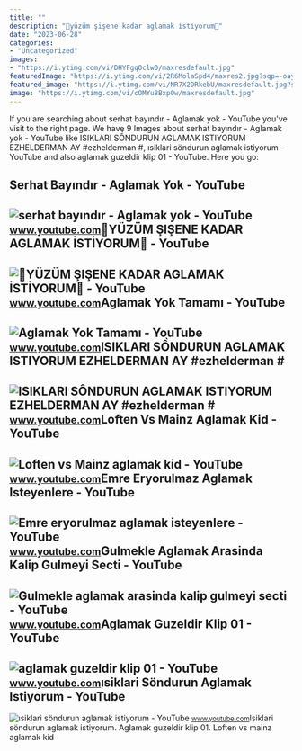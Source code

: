 ```yaml
---
title: ""
description: "💎yüzüm şişene kadar aglamak i̇sti̇yorum💎"
date: "2023-06-28"
categories:
- "Uncategorized"
images:
- "https://i.ytimg.com/vi/DHYFgqOclw0/maxresdefault.jpg"
featuredImage: "https://i.ytimg.com/vi/2R6MolaSpd4/maxres2.jpg?sqp=-oaymwEpCIAKENAF8quKqQMdGADwAQH4Ac4FgALQBYoCDQgAEAEYjAEgUigVMA8=&amp;rs=AOn4CLALcBozpEC6MD4cbyU40cZJfJPqkw"
featured_image: "https://i.ytimg.com/vi/NR7X2DRkebU/maxresdefault.jpg?sqp=-oaymwEmCIAKENAF8quKqQMa8AEB-AHIAYAC6AKKAgwIABABGH8gEygqMA8=&amp;rs=AOn4CLB7BGaPhQsswWdGwjfphRXgIs6gKQ"
image: "https://i.ytimg.com/vi/cOMYu8Bxp0w/maxresdefault.jpg"
---
```


If you are searching about serhat bayındır - Aglamak yok - YouTube you've visit to the right page. We have 9 Images about serhat bayındır - Aglamak yok - YouTube like ISIKLARI SỒNDURUN AGLAMAK ISTIYORUM EZHELDERMAN AY #ezhelderman #, ısiklari söndurun aglamak istiyorum - YouTube and also aglamak guzeldir klip 01 - YouTube. Here you go:

Serhat Bayındır - Aglamak Yok - YouTube
---------------------------------------

 ![serhat bayındır - Aglamak yok - YouTube](https://i.ytimg.com/vi/cOMYu8Bxp0w/maxresdefault.jpg) <small>www.youtube.com</small>💎YÜZÜM ŞIŞENE KADAR AGLAMAK İSTİYORUM💎 - YouTube
------------------------------------------------

 ![💎YÜZÜM ŞIŞENE KADAR AGLAMAK İSTİYORUM💎 - YouTube](https://i.ytimg.com/vi/gVlcdarjgA4/maxresdefault.jpg?sqp=-oaymwEmCIAKENAF8quKqQMa8AEB-AHUBoAC4AOKAgwIABABGGUgSihWMA8=&rs=AOn4CLBnj8TmgCwwMHHFx35Kc6hH2tyF4w) <small>www.youtube.com</small>Aglamak Yok Tamamı - YouTube
----------------------------

 ![Aglamak Yok Tamamı - YouTube](https://i.ytimg.com/vi/2R6MolaSpd4/maxres2.jpg?sqp=-oaymwEpCIAKENAF8quKqQMdGADwAQH4Ac4FgALQBYoCDQgAEAEYjAEgUigVMA8=&rs=AOn4CLALcBozpEC6MD4cbyU40cZJfJPqkw) <small>www.youtube.com</small>ISIKLARI SỒNDURUN AGLAMAK ISTIYORUM EZHELDERMAN AY #ezhelderman #
-----------------------------------------------------------------

 ![ISIKLARI SỒNDURUN AGLAMAK ISTIYORUM EZHELDERMAN AY #ezhelderman #](https://i.ytimg.com/vi/iduZekKkTMM/maxresdefault.jpg?sqp=-oaymwEmCIAKENAF8quKqQMa8AEB-AGUA4AC0AWKAgwIABABGH8gEyhWMA8=&rs=AOn4CLA-JmDj103jxXInSFy0APcnwHdagA) <small>www.youtube.com</small>Loften Vs Mainz Aglamak Kid - YouTube
-------------------------------------

 ![Loften vs Mainz aglamak kid - YouTube](https://i.ytimg.com/vi/KLCy4tbPTik/maxresdefault.jpg) <small>www.youtube.com</small>Emre Eryorulmaz Aglamak Isteyenlere - YouTube
---------------------------------------------

 ![Emre eryorulmaz aglamak isteyenlere - YouTube](https://i.ytimg.com/vi/NR7X2DRkebU/maxresdefault.jpg?sqp=-oaymwEmCIAKENAF8quKqQMa8AEB-AHIAYAC6AKKAgwIABABGH8gEygqMA8=&rs=AOn4CLB7BGaPhQsswWdGwjfphRXgIs6gKQ) <small>www.youtube.com</small>Gulmekle Aglamak Arasinda Kalip Gulmeyi Secti - YouTube
-------------------------------------------------------

 ![Gulmekle aglamak arasinda kalip gulmeyi secti - YouTube](https://i.ytimg.com/vi/05j-jYg2C3U/maxresdefault.jpg?sqp=-oaymwEmCIAKENAF8quKqQMa8AEB-AGWA4AC0AWKAgwIABABGGUgXChTMA8=&rs=AOn4CLDktC1voEYQqiDEVjpZQLdabpxZtQ) <small>www.youtube.com</small>Aglamak Guzeldir Klip 01 - YouTube
----------------------------------

 ![aglamak guzeldir klip 01 - YouTube](https://i.ytimg.com/vi/DHYFgqOclw0/maxresdefault.jpg) <small>www.youtube.com</small>ısiklari Söndurun Aglamak Istiyorum - YouTube
---------------------------------------------

 ![ısiklari söndurun aglamak istiyorum - YouTube](https://i.ytimg.com/vi/wgLKzwJRceU/maxresdefault.jpg?sqp=-oaymwEmCIAKENAF8quKqQMa8AEB-AH4AoAC0AWKAgwIABABGGUgVyhMMA8=&rs=AOn4CLA-772VmnBj9F282JMEWwKBgodoKQ) <small>www.youtube.com</small>Isiklari söndurun aglamak istiyorum. Aglamak guzeldir klip 01. Loften vs mainz aglamak kid
